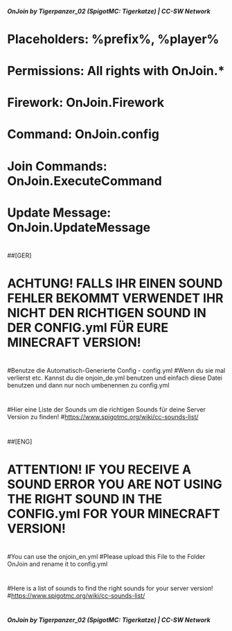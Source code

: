 ##### OnJoin by Tigerpanzer_02 (SpigotMC: Tigerkatze) | CC-SW Network #####
#
# Placeholders: %prefix%, %player%
# Permissions: All rights with OnJoin.*
#              Firework: OnJoin.Firework
#              Command: OnJoin.config
#              Join Commands: OnJoin.ExecuteCommand
#              Update Message: OnJoin.UpdateMessage
#
##[GER]
#
# ACHTUNG! FALLS IHR EINEN SOUND FEHLER BEKOMMT VERWENDET IHR NICHT DEN RICHTIGEN SOUND IN DER CONFIG.yml FÜR EURE MINECRAFT VERSION!
#
#Benutze die Automatisch-Generierte Config - config.yml
#Wenn du sie mal verlierst etc. Kannst du die onjoin_de.yml benutzen und einfach diese Datei benutzen und dann nur noch umbenennen zu config.yml
#
#Hier eine Liste der Sounds um die richtigen Sounds für deine Server Version zu finden!
#https://www.spigotmc.org/wiki/cc-sounds-list/
#
#
##[ENG]
#
# ATTENTION! IF YOU RECEIVE A SOUND ERROR YOU ARE NOT USING THE RIGHT SOUND IN THE CONFIG.yml FOR YOUR MINECRAFT VERSION!
#
#You can use the onjoin_en.yml
#Please upload this File to the Folder OnJoin and rename it to config.yml
#
#Here is a list of sounds to find the right sounds for your server version!
#https://www.spigotmc.org/wiki/cc-sounds-list/
#
##### OnJoin by Tigerpanzer_02 (SpigotMC: Tigerkatze) | CC-SW Network #####
